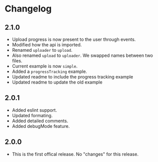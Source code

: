 # Changelog
## 2.1.0
- Upload progress is now present to the user through events.
- Modified how the api is imported.
- Renamed `uploader` to `upload`.
- Also renamed `upload` to `uploader`. We swapped names between two files.
- Current example is now `simple`.
- Added a `progressTracking` example.
- Updated readme to include the progress tracking example
- Updated readme to update the old example

## 2.0.1
- Added eslint support.
- Updated formating.
- Added detailed comments.
- Added debugMode feature.

## 2.0.0
- This is the first offical release. No "changes" for this release.
